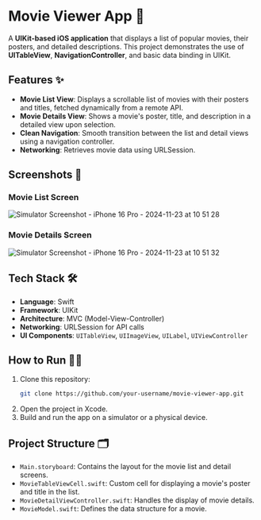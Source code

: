# Movie Viewer App 🎥  

A **UIKit-based iOS application** that displays a list of popular movies, their posters, and detailed descriptions. This project demonstrates the use of **UITableView**, **NavigationController**, and basic data binding in UIKit.

## Features ✨  
- **Movie List View**: Displays a scrollable list of movies with their posters and titles, fetched dynamically from a remote API.  
- **Movie Details View**: Shows a movie's poster, title, and description in a detailed view upon selection.  
- **Clean Navigation**: Smooth transition between the list and detail views using a navigation controller.
- **Networking**: Retrieves movie data using URLSession.

## Screenshots 📸  
### Movie List Screen  
![Simulator Screenshot - iPhone 16 Pro - 2024-11-23 at 10 51 28](https://github.com/user-attachments/assets/93e1c618-258d-42b9-847a-71b6ff3ffc91)


### Movie Details Screen  
![Simulator Screenshot - iPhone 16 Pro - 2024-11-23 at 10 51 32](https://github.com/user-attachments/assets/7f678d77-cdee-41c9-8125-d20a9b307a7b)


## Tech Stack 🛠️  
- **Language**: Swift  
- **Framework**: UIKit  
- **Architecture**: MVC (Model-View-Controller)
- **Networking**: URLSession for API calls
- **UI Components**: `UITableView`, `UIImageView`, `UILabel`, `UIViewController`  

## How to Run 🏃‍♂️  
1. Clone this repository:  
   ```bash  
   git clone https://github.com/your-username/movie-viewer-app.git  
   ```  
2. Open the project in Xcode.  
3. Build and run the app on a simulator or a physical device.  

## Project Structure 🗂️  
- `Main.storyboard`: Contains the layout for the movie list and detail screens.  
- `MovieTableViewCell.swift`: Custom cell for displaying a movie's poster and title in the list.  
- `MovieDetailViewController.swift`: Handles the display of movie details.  
- `MovieModel.swift`: Defines the data structure for a movie.  

